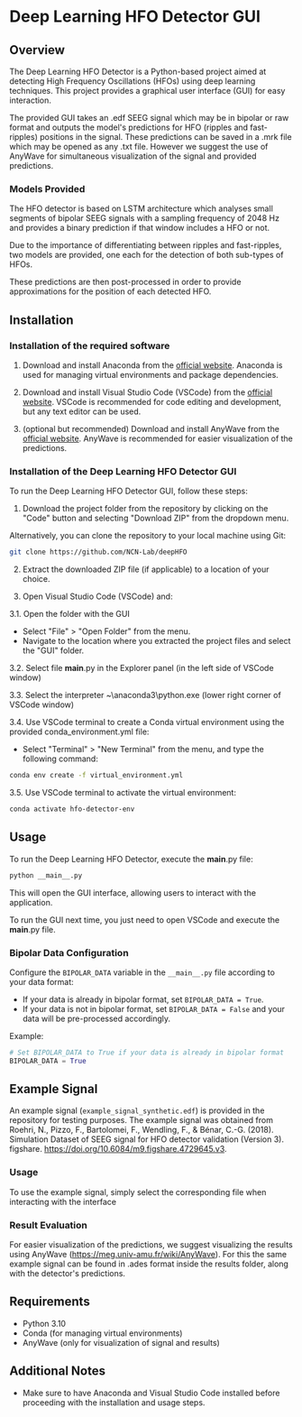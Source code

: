 # Deep Learning HFO Detector GUI

## Overview
The Deep Learning HFO Detector is a Python-based project aimed at detecting High Frequency Oscillations (HFOs) using deep learning techniques. This project provides a graphical user interface (GUI) for easy interaction. 

The provided GUI takes an .edf SEEG signal which may be in bipolar or raw format and outputs the model's predictions for HFO (ripples and fast-ripples) positions in the signal. These predictions can be saved in a .mrk file which may be opened as any .txt file. However we suggest the use of AnyWave for simultaneous visualization of the signal and provided predictions.

### Models Provided

The HFO detector is based on LSTM architecture which analyses small segments of bipolar SEEG signals with a sampling frequency of 2048 Hz and provides a binary prediction if that window includes a HFO or not.

Due to the importance of differentiating between ripples and fast-ripples, two models are provided, one each for the detection of both sub-types of HFOs.

These predictions are then post-processed in order to provide approximations for the position of each detected HFO.

## Installation

### Installation of the required software

1. Download and install Anaconda from the [official website](https://www.anaconda.com/products/distribution). Anaconda is used for managing virtual environments and package dependencies.

2. Download and install Visual Studio Code (VSCode) from the [official website](https://code.visualstudio.com/). VSCode is recommended for code editing and development, but any text editor can be used.

3. (optional but recommended) Download and install AnyWave from the [official website](https://meg.univ-amu.fr/wiki/AnyWave). AnyWave is recommended for easier visualization of the predictions.

### Installation of the Deep Learning HFO Detector GUI
To run the Deep Learning HFO Detector GUI, follow these steps:

1. Download the project folder from the repository by clicking on the "Code" button and selecting "Download ZIP" from the dropdown menu.

Alternatively, you can clone the repository to your local machine using Git:

```bash 
git clone https://github.com/NCN-Lab/deepHFO
```

2. Extract the downloaded ZIP file (if applicable) to a location of your choice.

3. Open Visual Studio Code (VSCode) and:

3.1. Open the folder with the GUI
- Select "File" > "Open Folder" from the menu.
- Navigate to the location where you extracted the project files and select the "GUI" folder.

3.2. Select file __main__.py in the Explorer panel (in the left side of VSCode window)

3.3. Select the interpreter ~\anaconda3\python.exe (lower right corner of VSCode window)

3.4. Use VSCode terminal to create a Conda virtual environment using the provided conda_environment.yml file:
- Select "Terminal" > "New Terminal" from the menu, and type the following command:

```bash 
conda env create -f virtual_environment.yml
```

3.5. Use VSCode terminal to activate the virtual environment:
```bash 
conda activate hfo-detector-env
```

## Usage

To run the Deep Learning HFO Detector, execute the __main__.py file:

```markdown 
python __main__.py
```

This will open the GUI interface, allowing users to interact with the application.

To run the GUI next time, you just need to open VSCode and execute the __main__.py file.

### Bipolar Data Configuration
Configure the `BIPOLAR_DATA` variable in the `__main__.py` file according to your data format:
- If your data is already in bipolar format, set `BIPOLAR_DATA = True`.
- If your data is not in bipolar format, set `BIPOLAR_DATA = False` and your data will be pre-processed accordingly.

Example:
```python
# Set BIPOLAR_DATA to True if your data is already in bipolar format
BIPOLAR_DATA = True
```

## Example Signal
An example signal (`example_signal_synthetic.edf`) is provided in the repository for testing purposes. The example signal was obtained from Roehri, N., Pizzo, F., Bartolomei, F., Wendling, F., & Bénar, C.-G. (2018). Simulation Dataset of SEEG signal for HFO detector validation (Version 3). figshare. https://doi.org/10.6084/m9.figshare.4729645.v3.

### Usage
To use the example signal, simply select the corresponding file when interacting with the interface

### Result Evaluation
For easier visualization of the predictions, we suggest visualizing the results using AnyWave (https://meg.univ-amu.fr/wiki/AnyWave). For this the same example signal can be found in .ades format inside the results folder, along with the detector's predictions.


## Requirements
- Python 3.10
- Conda (for managing virtual environments)
- AnyWave (only for visualization of signal and results)

## Additional Notes
- Make sure to have Anaconda and Visual Studio Code installed before proceeding with the installation and usage steps.
